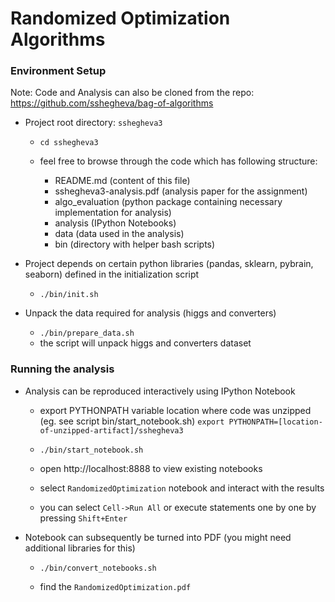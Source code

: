 Randomized Optimization Algorithms
==================================

### Environment Setup

Note: Code and Analysis can also be cloned from the repo: https://github.com/sshegheva/bag-of-algorithms

 - Project root directory: `sshegheva3`
 
    - `cd sshegheva3`
    
    - feel free to browse through the code which has following structure:
        - README.md (content of this file)
        - sshegheva3-analysis.pdf (analysis paper for the assignment)
        - algo_evaluation (python package containing necessary implementation for analysis)
        - analysis (IPython Notebooks)
        - data (data used in the analysis)
        - bin (directory with helper bash scripts)
 
 - Project depends on certain python libraries (pandas, sklearn, pybrain, seaborn) defined in the initialization script
 
    - `./bin/init.sh`
    
 - Unpack the data required for analysis (higgs and converters)
 
    - `./bin/prepare_data.sh`
    - the script will unpack higgs and converters dataset
    
    
### Running the analysis
    
 - Analysis can be reproduced interactively using IPython Notebook
 
    - export PYTHONPATH variable location where code was unzipped
        (eg. see script bin/start_notebook.sh)
        `export PYTHONPATH=[location-of-unzipped-artifact]/sshegheva3`
 
    - `./bin/start_notebook.sh`
    
    - open http://localhost:8888 to view existing notebooks
    
    - select `RandomizedOptimization` notebook and interact with the results
    
    - you can select `Cell->Run All` or execute statements one by one by pressing `Shift+Enter`
    
 - Notebook can subsequently be turned into PDF (you might need additional libraries for this)
 
    - `./bin/convert_notebooks.sh`
    
    - find the `RandomizedOptimization.pdf` 